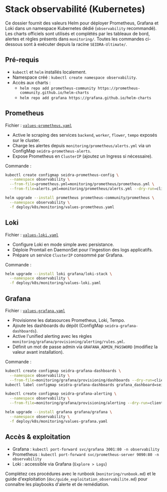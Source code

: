 # Stack observabilité (Kubernetes)

Ce dossier fournit des valeurs Helm pour déployer Prometheus, Grafana et Loki dans un namespace Kubernetes dédié (`observability` recommandé). Les charts officiels sont utilisés et complétés par les tableaux de bord, alertes et règles présents dans `monitoring/`. Toutes les commandes ci-dessous sont à exécuter depuis la racine `SEIDRA-Ultimate/`.

## Pré-requis

- `kubectl` et `helm` installés localement.
- Namespace créé : `kubectl create namespace observability`.
- Accès aux charts :
  - `helm repo add prometheus-community https://prometheus-community.github.io/helm-charts`
  - `helm repo add grafana https://grafana.github.io/helm-charts`

## Prometheus

Fichier : [`values-prometheus.yaml`](values-prometheus.yaml)

- Active le scraping des services `backend`, `worker`, `flower`, `tempo` exposés sur le cluster.
- Charge les alertes depuis `monitoring/prometheus/alerts.yml` via un ConfigMap `seidra-prometheus-alerts`.
- Expose Prometheus en `ClusterIP` (ajoutez un Ingress si nécessaire).

Commande :

```bash
kubectl create configmap seidra-prometheus-config \
  --namespace observability \
  --from-file=prometheus.yml=monitoring/prometheus/prometheus.yml \
  --from-file=alerts.yml=monitoring/prometheus/alerts.yml --dry-run=client -o yaml | kubectl apply -f -

helm upgrade --install prometheus prometheus-community/prometheus \
  --namespace observability \
  -f deploy/k8s/monitoring/values-prometheus.yaml
```

## Loki

Fichier : [`values-loki.yaml`](values-loki.yaml)

- Configure Loki en mode simple avec persistance.
- Déploie Promtail en DaemonSet pour l'ingestion des logs applicatifs.
- Prépare un service `ClusterIP` consommé par Grafana.

Commande :

```bash
helm upgrade --install loki grafana/loki-stack \
  --namespace observability \
  -f deploy/k8s/monitoring/values-loki.yaml
```

## Grafana

Fichier : [`values-grafana.yaml`](values-grafana.yaml)

- Provisionne les datasources Prometheus, Loki, Tempo.
- Ajoute les dashboards du dépôt (ConfigMap `seidra-grafana-dashboards`).
- Active l'unified alerting avec les règles `monitoring/grafana/provisioning/alerting/rules.yml`.
- Définit un mot de passe admin via `GRAFANA_ADMIN_PASSWORD` (modifiez la valeur avant installation).

Commande :

```bash
kubectl create configmap seidra-grafana-dashboards \
  --namespace observability \
  --from-file=monitoring/grafana/provisioning/dashboards --dry-run=client -o yaml | kubectl apply -f -
kubectl label configmap seidra-grafana-dashboards grafana_dashboard=seidra --namespace observability --overwrite

kubectl create configmap seidra-grafana-alerting \
  --namespace observability \
  --from-file=monitoring/grafana/provisioning/alerting --dry-run=client -o yaml | kubectl apply -f -

helm upgrade --install grafana grafana/grafana \
  --namespace observability \
  -f deploy/k8s/monitoring/values-grafana.yaml
```

## Accès & exploitation

- Grafana : `kubectl port-forward svc/grafana 3001:80 -n observability`
- Prometheus : `kubectl port-forward svc/prometheus-server 9090:80 -n observability`
- Loki : accessible via Grafana (`Explore > Logs`)

Complétez ces procédures avec le runbook (`monitoring/runbook.md`) et le guide d'exploitation (`doc/guide_exploitation_observabilite.md`) pour connaître les playbooks d'alerte et de remédiation.
